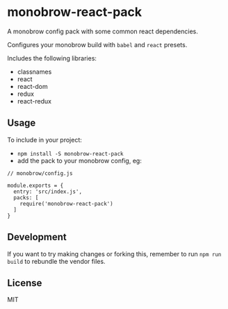 # monobrow-react-pack

A monobrow config pack with some common react dependencies.

Configures your monobrow build with `babel` and `react` presets.

Includes the following libraries:

- classnames
- react
- react-dom
- redux
- react-redux

## Usage

To include in your project:

- `npm install -S monobrow-react-pack`
- add the pack to your monobrow config, eg:

```
// monobrow/config.js

module.exports = {
  entry: 'src/index.js',
  packs: [
    require('monobrow-react-pack')
  ]
}
```

## Development

If you want to try making changes or forking this, remember to run `npm run build` to rebundle the vendor files.

## License

MIT
